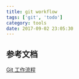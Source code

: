 ```yaml
---
title: git workflow
tags: ['git', 'todo']
category: tools
date: 2017-09-02 23:05:30
---
```


## 参考文档
[Git 工作流程](http://www.ruanyifeng.com/blog/2015/12/git-workflow.html)
